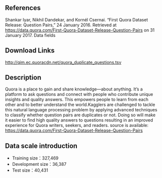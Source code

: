 ## References

Shankar Iyar, Nikhil Dandekar, and Kornél Csernai. “First Quora Dataset Release: Question Pairs,” 24 January 2016.
Retrieved at https://data.quora.com/First-Quora-Dataset-Release-Question-Pairs on 31 January 2017. Data fields

## Download Links

http://qim.ec.quoracdn.net/quora_duplicate_questions.tsv

## Description

Quora is a place to gain and share knowledge—about anything. It’s a platform to ask questions and connect with people who contribute unique insights and quality answers. 
This empowers people to learn from each other and to better understand the world.Kagglers are challenged to tackle this natural 
language processing problem by applying advanced techniques to classify whether question pairs are duplicates or not. Doing so will make it easier to find high quality 
answers to questions resulting in an improved experience for Quora writers, seekers, and readers.
source is available: https://data.quora.com/First-Quora-Dataset-Release-Question-Pairs

## Data scale introduction

- Training size：327,469
- Development size：36,387
- Test size：40,431
